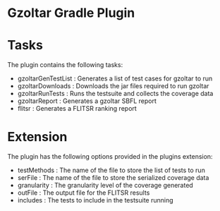 # Gzoltar Gradle Plugin
# Tasks
The plugin contains the following tasks:
  * gzoltarGenTestList : Generates a list of test cases for gzoltar to run
  * gzoltarDownloads : Downloads the jar files required to run gzoltar
  * gzoltarRunTests : Runs the testsuite and collects the coverage data
  * gzoltarReport : Generates a gzoltar SBFL report
  * flitsr : Generates a FLITSR ranking report
# Extension
The plugin has the following options provided in the plugins extension:
  * testMethods : The name of the file to store the list of tests to run
  * serFile : The name of the file to store the serialized coverage data
  * granularity : The granularity level of the coverage generated
  * outFile : The output file for the FLITSR results
  * includes : The tests to include in the testsuite running
